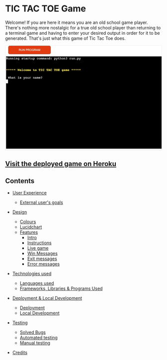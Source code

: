 # TIC TAC TOE Game

Welcome! If you are here it means you are an old school game player. There's nothing more nostalgic for a true old school player than returning to a terminal game and having to enter your desired output in order for it to be generated. That's just what this game of Tic Tac Toe does.

![Play game gif](assets/images/play-game.gif)

## [Visit the deployed game on Heroku](https://tic-tac-toe-crs-game-aa9dec7c85f2.herokuapp.com/)

## Contents

- [User Experience]()
  - [External user's goals]()

- [Design]()
  - [Colours]()
  - [Lucidchart]()
  - [Features]()
    - [Intro]()
    - [Instructions]()
    - [Live game]()
    - [Win Messages]()
    - [Exit messages]()
    - [Error messages]()
- [Technologies used]()
  - [Languages used]()
  - [Frameworks, Libraries & Programs Used]()
- [Deployment & Local Development]()
  - [Deployment]()
  - [Local Development]()
- [Testing]()
  - [Solved Bugs]()
  - [Automated testing]()
  - [Manual testing]()
- [Credits]()  


